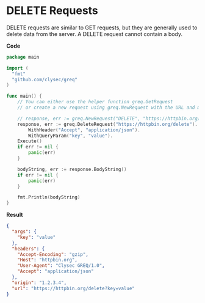 # DELETE Requests
DELETE requests are similar to GET requests, but they are generally used to delete data from the server. A DELETE request cannot contain a body.

**Code**

```go
package main

import (
  "fmt"
  "github.com/clysec/greq"
)

func main() {
    // You can either use the helper function greq.GetRequest
    // or create a new request using greq.NewRequest with the URL and method as parameters

    // response, err := greq.NewRequest("DELETE", "https://httpbin.org/delete").Execute()
    response, err := greq.DeleteRequest("https://httpbin.org/delete").
        WithHeader("Accept", "application/json").
        WithQueryParam("key", "value").
    Execute()
    if err != nil {
        panic(err)
    }

    bodyString, err := response.BodyString()
    if err != nil {
        panic(err)
    }

    fmt.Println(bodyString)
}
```

**Result**

```json
{
  "args": {
    "key": "value"
  }, 
  "headers": {
    "Accept-Encoding": "gzip", 
    "Host": "httpbin.org", 
    "User-Agent": "Clysec GREQ/1.0",
    "Accept": "application/json"
  }, 
  "origin": "1.2.3.4", 
  "url": "https://httpbin.org/delete?key=value"
}
```


